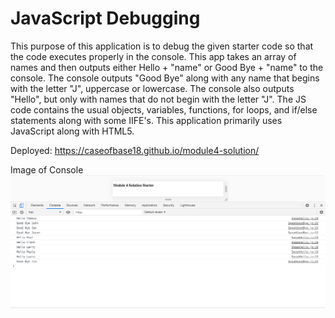 # JavaScript Debugging

This purpose of this application is to debug the given starter code so that the code executes properly in the console.  This app takes an array of names and then outputs either Hello + "name" or Good Bye + "name" to the console. The console outputs "Good Bye" along with any name that begins with the letter "J", uppercase or lowercase.  The console also outputs "Hello", but only with names that do not begin with the letter "J".  The JS code contains the usual objects, variables, functions, for loops, and if/else statements along with some IIFE's.  This application primarily uses JavaScript along with HTML5.

Deployed: https://caseofbase18.github.io/module4-solution/

Image of Console
<img src = "./assets/mod4console.png">